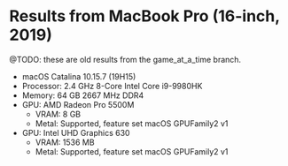 # Results from MacBook Pro (16-inch, 2019)

@TODO: these are old results from the game_at_a_time branch.

* macOS Catalina 10.15.7 (19H15)
* Processor: 2.4 GHz 8-Core Intel Core i9-9980HK
* Memory: 64 GB 2667 MHz DDR4 
* GPU: AMD Radeon Pro 5500M
  * VRAM: 8 GB
  * Metal: Supported, feature set macOS GPUFamily2 v1
* GPU: Intel UHD Graphics 630
  * VRAM: 1536 MB
  * Metal: Supported, feature set macOS GPUFamily2 v1
  